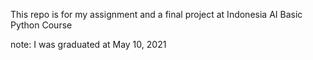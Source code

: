 This repo is for my assignment and a final project at Indonesia AI Basic Python Course


note: I was graduated at May 10, 2021
